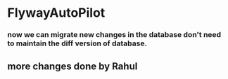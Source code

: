 # FlywayAutoPilot

### now we can migrate new changes in the database don't need to maintain the diff version of database.
## more changes done by Rahul
